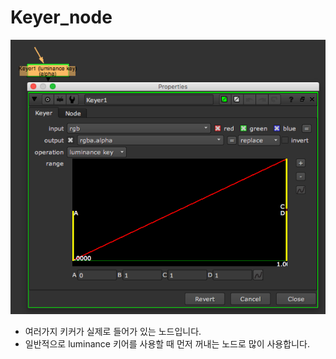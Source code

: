# Keyer\_node

![](../../.gitbook/assets/keyer_node.png)

* 여러가지 키커가 실제로 들어가 있는 노드입니다.
* 일반적으로 luminance 키어를 사용할 때 먼저 꺼내는 노드로 많이 사용합니다.

